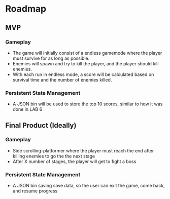 # Roadmap
## MVP
### Gameplay
- The game will initially consist of a endless gamemode where the player must survive for as long as possible.
- Enemies will spawn and try to kill the player, and the player should kill enemies.
- With each run in endless mode, a score will be calculated based on survival time and the number of enemies killed.

### Persistent State Management
- A JSON bin will be used to store the top 10 scores, similar to how it was done in LAB 6

## Final Product (Ideally)
### Gameplay
- Side scrolling-platformer where the player must reach the end after killing enemies to go the the next stage
- After X number of stages, the player will get to fight a boss

### Persistent State Management
- A JSON bin saving save data, so the user can exit the game, come back, and resume progress
